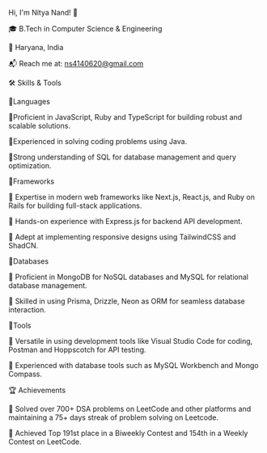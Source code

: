 Hi, I'm Nitya Nand! 👋

🎓 B.Tech in Computer Science & Engineering

📍 Haryana, India

📬 Reach me at: ns4140620@gmail.com 


🛠️ Skills & Tools

🌟Languages

🔹Proficient in JavaScript, Ruby and TypeScript for building robust and scalable solutions.

🔹Experienced in solving coding problems using Java.

🔹Strong understanding of SQL for database management and query optimization.

🌟Frameworks

🔹 Expertise in modern web frameworks like Next.js, React.js, and Ruby on Rails for building full-stack applications.

🔹 Hands-on experience with Express.js for backend API development.

🔹 Adept at implementing responsive designs using TailwindCSS and ShadCN.

🌟Databases

🔹 Proficient in MongoDB for NoSQL databases and MySQL for relational database management.

🔹 Skilled in using Prisma, Drizzle, Neon as ORM for seamless database interaction.

🌟Tools

🔹 Versatile in using development tools like Visual Studio Code for coding, Postman and Hoppscotch for API testing.

🔹 Experienced with database tools such as MySQL Workbench and Mongo Compass.


🏆 Achievements

🔹 Solved over 700+ DSA problems on LeetCode and other platforms and maintaining a 75+ days streak of problem solving on Leetcode.

🔹 Achieved Top 191st place in a Biweekly Contest and 154th in a Weekly Contest on LeetCode.

